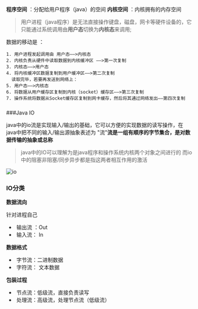 

  **程序空间** ：分配给用户程序（java）的空间
  **内核空间** ：内核拥有的内存空间

>  用户进程（java程序）是无法直接操作键盘，磁盘，网卡等硬件设备的，它只能通过系统调用由**用户态**切换为**内核态**来调用;

  数据的移动是 ：

    1. 用户进程发起调用由 用户态——>内核态
    2. 内核负责从硬件中读取数据到内核缓冲区 ——>第一次复制
    3. 内核态——>用户态
    4. 将内核缓冲区数据复制到用户缓冲区——>第二次复制
      读取完毕，若要再发送到网络上：
    5. 用户态——>内核态
    6. 将数据从用户缓存区复制到内核（socket）缓存区——>第三次复制
    7. 操作系统将数据从Socket缓存区复制到网卡缓存，然后将其通过网络发出——第四次复制

###
###Java IO

​       java中的io流是实现输入/输出的基础，它可以方便的实现数据的读写操作，在java中把不同的输入/输出源抽象表述为 "流"**流是一组有顺序的字节集合，是对数据传输的抽象或总称**

> java中的IO可以理解为是java程序和操作系统内核两个对象之间进行的
> 而io中的阻塞非阻塞/同步异步都是指这两者相互作用的激活

 ![io](/img/io.png)

  ### IO分类

**数据流向**

   针对进程自己

- ​    输出流 ：Out
- ​    输入流： In

**数据格式**

- ​     字节流：二进制数据
- ​     字符流： 文本数据

**包装过程**

- ​    节点流：低级流，直接负责读写
- ​    处理流：高级流，处理节点流（低级流）



